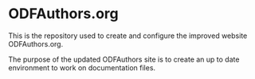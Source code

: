 # ODFAuthors.org

This is the repository used to create and configure the improved website ODFAuthors.org.

The purpose of the updated ODFAuthors site is to create an up to date environment to work on documentation files.